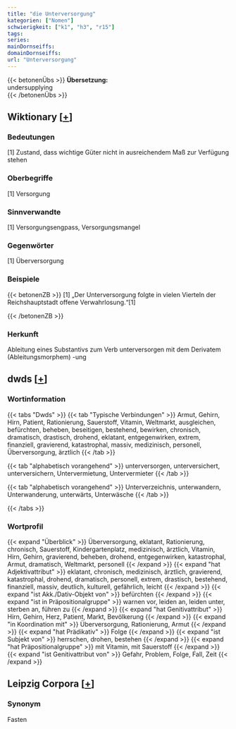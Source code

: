 ```yaml
---
title: "die Unterversorgung"
kategorien: ["Nomen"]
schwierigkeit: ["k1", "h3", "r15"]
tags:
series:
mainDornseiffs:
domainDornseiffs:
url: "Unterversorgung"
---
```


{{< betonenÜbs >}}
**Übersetzung:**  
undersupplying  
{{< /betonenÜbs >}}

## Wiktionary [[+](https://de.wiktionary.org/wiki/Unterversorgung)]

### Bedeutungen
[1] Zustand, dass wichtige Güter nicht in ausreichendem Maß zur Verfügung stehen  

### Oberbegriffe
[1] Versorgung  

### Sinnverwandte
[1] Versorgungsengpass, Versorgungsmangel  

### Gegenwörter
[1] Überversorgung  

### Beispiele
{{< betonenZB >}}
[1] „Der Unterversorgung folgte in vielen Vierteln der Reichshauptstadt offene Verwahrlosung.“[1]  

{{< /betonenZB >}}
### Herkunft
Ableitung eines Substantivs zum Verb unterversorgen mit dem Derivatem (Ableitungsmorphem) -ung  



## dwds [[+](https://www.dwds.de/wb/Unterversorgung)]

### Wortinformation
{{< tabs "Dwds" >}}
{{< tab "Typische Verbindungen" >}}
Armut, Gehirn, Hirn, Patient, Rationierung, Sauerstoff, Vitamin, Weltmarkt, ausgleichen, befürchten, beheben, beseitigen, bestehend, bewirken, chronisch, dramatisch, drastisch, drohend, eklatant, entgegenwirken, extrem, finanziell, gravierend, katastrophal, massiv, medizinisch, personell, Überversorgung, ärztlich
{{< /tab >}}

{{< tab "alphabetisch vorangehend" >}}
unterversorgen, unterversichert, unterversichern, Untervermietung, Untervermieter
{{< /tab >}}

{{< tab "alphabetisch vorangehend" >}}
Unterverzeichnis, unterwandern, Unterwanderung, unterwärts, Unterwäsche
{{< /tab >}}

{{< /tabs >}}

### Wortprofil
{{< expand "Überblick" >}} Überversorgung, eklatant, Rationierung, chronisch, Sauerstoff, Kindergartenplatz, medizinisch, ärztlich, Vitamin, Hirn, Gehirn, gravierend, beheben, drohend, entgegenwirken, katastrophal, Armut, dramatisch, Weltmarkt, personell {{< /expand >}}
{{< expand "hat Adjektivattribut" >}} eklatant, chronisch, medizinisch, ärztlich, gravierend, katastrophal, drohend, dramatisch, personell, extrem, drastisch, bestehend, finanziell, massiv, deutlich, kulturell, gefährlich, leicht {{< /expand >}}
{{< expand "ist Akk./Dativ-Objekt von" >}} befürchten {{< /expand >}}
{{< expand "ist in Präpositionalgruppe" >}} warnen vor, leiden an, leiden unter, sterben an, führen zu {{< /expand >}}
{{< expand "hat Genitivattribut" >}} Hirn, Gehirn, Herz, Patient, Markt, Bevölkerung {{< /expand >}}
{{< expand "in Koordination mit" >}} Überversorgung, Rationierung, Armut {{< /expand >}}
{{< expand "hat Prädikativ" >}} Folge {{< /expand >}}
{{< expand "ist Subjekt von" >}} herrschen, drohen, bestehen {{< /expand >}}
{{< expand "hat Präpositionalgruppe" >}} mit Vitamin, mit Sauerstoff {{< /expand >}}
{{< expand "ist Genitivattribut von" >}} Gefahr, Problem, Folge, Fall, Zeit {{< /expand >}}

## Leipzig Corpora [[+](https://corpora.uni-leipzig.de/en/res?word=Unterversorgung&corpusId=deu_newscrawl-public_2018)]


### Synonym
Fasten

